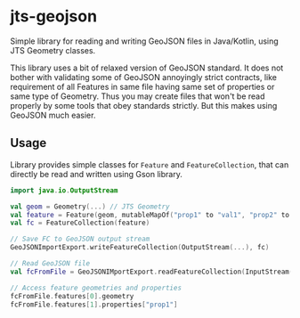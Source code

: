 # jts-geojson
Simple library for reading and writing GeoJSON files in Java/Kotlin, using JTS Geometry classes.

This library uses a bit of relaxed version of GeoJSON standard. It does not bother with validating some of GeoJSON annoyingly strict
contracts, like requirement of all Features in same file having same set of properties or same type of Geometry. Thus you may 
create files that won't be read properly by some tools that obey standards strictly. But this makes using GeoJSON much easier.

## Usage

Library provides simple classes for `Feature` and `FeatureCollection`, that can directly be read and written using Gson library.

```kotlin
import java.io.OutputStream

val geom = Geometry(...) // JTS Geometry
val feature = Feature(geom, mutableMapOf("prop1" to "val1", "prop2" to "val2")) //
val fc = FeatureCollection(feature)

// Save FC to GeoJSON output stream
GeoJSONImportExport.writeFeatureCollection(OutputStream(...), fc)

// Read GeoJSON file
val fcFromFile = GeoJSONIMportExport.readFeatureCollection(InputStream(...))

// Access feature geometries and properties
fcFromFile.features[0].geometry
fcFromFile.features[1].properties["prop1"]
```
